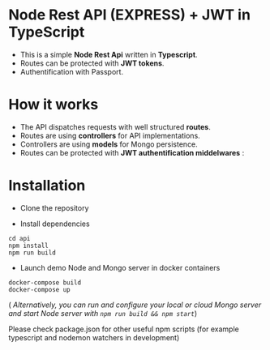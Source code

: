 # Node Rest API (EXPRESS) + JWT in TypeScript

- This is a simple **Node Rest Api** written in **Typescript**.  
- Routes can be protected with **JWT tokens**.
- Authentification with Passport. 

# How it works

- The API dispatches requests with well structured **routes**.
- Routes are using **controllers** for API implementations.
- Controllers are using **models** for Mongo persistence.
- Routes can be protected with **JWT authentification middelwares** :

# Installation
- Clone the repository

- Install dependencies
```
cd api
npm install
npm run build
```
- Launch demo Node and Mongo server in docker containers
```
docker-compose build
docker-compose up
```
( *Alternatively, you can run and configure your local or cloud Mongo server and start Node server with
`npm run build && npm start`*)

Please check package.json for other useful npm scripts  (for example typescript and nodemon watchers in development)
